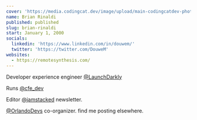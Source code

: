 ```yaml
---
cover: 'https://media.codingcat.dev/image/upload/main-codingcatdev-photo/podcast-guest/remotesynth'
name: Brian Rinaldi
published: published
slug: brian-rinaldi
start: January 1, 2000
socials:
  linkedin: 'https://www.linkedin.com/in/douwem/'
  twitter: 'https://twitter.com/DouweM'
websites:
  - https://remotesynthesis.com/
---
```


Developer experience engineer [@LaunchDarkly](https://twitter.com/LaunchDarkly)

Runs [@cfe_dev](https://twitter.com/cfe_dev)

Editor [@jamstacked](https://twitter.com/jamstacked) newsletter.

[@OrlandoDevs](https://twitter.com/OrlandoDevs) co-organizer. find me posting elsewhere.
